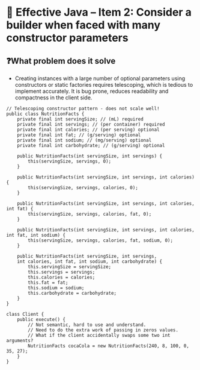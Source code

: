 # 📘 Effective Java – Item 2: Consider a builder when faced with many constructor parameters

## ❓What problem does it solve
- Creating instances with a large number of optional parameters using constructors or static factories requires telescoping, 
which is tedious to implement accurately. It is bug prone, reduces readability and compactness in the client side.
```
// Telescoping constructor pattern - does not scale well!
public class NutritionFacts {
    private final int servingSize; // (mL) required
    private final int servings; // (per container) required
    private final int calories; // (per serving) optional
    private final int fat; // (g/serving) optional
    private final int sodium; // (mg/serving) optional
    private final int carbohydrate; // (g/serving) optional
    
    public NutritionFacts(int servingSize, int servings) {
        this(servingSize, servings, 0);
    }
    
    public NutritionFacts(int servingSize, int servings, int calories) {
        this(servingSize, servings, calories, 0);
    }
    
    public NutritionFacts(int servingSize, int servings, int calories, int fat) {
        this(servingSize, servings, calories, fat, 0);
    }
    
    public NutritionFacts(int servingSize, int servings, int calories, int fat, int sodium) {
        this(servingSize, servings, calories, fat, sodium, 0);
    }

    public NutritionFacts(int servingSize, int servings,
    int calories, int fat, int sodium, int carbohydrate) {
        this.servingSize = servingSize;
        this.servings = servings;
        this.calories = calories;
        this.fat = fat;
        this.sodium = sodium;
        this.carbohydrate = carbohydrate;
    }
}

class Client {
    public execute() {
        // Not semantic, hard to use and understand.
        // Need to do the extra work of passing in zeros values.
        // What if the client accidentally swaps some two int arguments?
        NutritionFacts cocaCola = new NutritionFacts(240, 8, 100, 0, 35, 27);
    }
}
```